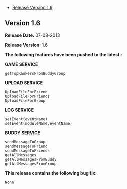 * [Release Version 1.6](https://github.com/shephertz/App42_J2ME_SDK/blob/master/Change%20Log.md#version-16)


## Version 1.6

**Release Date:** 07-08-2013

**Release Version:** 1.6

**The following features have been pushed to the latest :**



**GAME SERVICE**
```
getTopRankersFromBuddyGroup
```

**UPLOAD SERVICE**

```
UploadFileForFriend
UploadFileForFriends
UploadFileForGroup
````

**LOG SERVICE**

```
setEvent(eventName)
setEvent(moduleName,eventName)
````


**BUDDY SERVICE**

```
sendMessageToGroup
sendMessageToFriend
sendMessageToFriends
getAllMessages
getAllMessagesFromBuddy
getAllMessagesFromGroup
```

**This release contains the following bug fix:**

```
None
```
